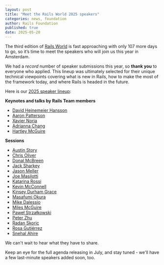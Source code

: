 ```yaml
---
layout: post
title: "Meet the Rails World 2025 speakers"
categories: news, foundation
author: Rails Foundation
published: true
date: 2025-05-20
---
```


The third edition of [Rails World](/world/2025) is fast approaching with only 107 more days to go, so it’s time to meet the speakers who will join us this year in Amsterdam. 

We had a _record_ number of speaker submissions this year, so **thank you** to everyone who applied. This lineup was ultimately selected for their unique technical viewpoints covering what is new in Rails, how to make the most of the framework today, and where Rails is headed in the future.

Here is our [2025 speaker lineup](/world/2025/speakers):

**Keynotes and talks by Rails Team members**

- [David Heinemeier Hansson](/world/2025/speakers/david-hansson)
- [Aaron Patterson](/world/2025/speakers/aaron-patterson)
- [Xavier Noria](/world/2025/speakers/xavier-noria)
- [Adrianna Chang](/world/2025/speakers/adrianna-chang)
- [Hartley McGuire](/world/2025/speakers/hartley-mcguire)

**Sessions**

- [Austin Story](/world/2025/speakers/austin-story)
- [Chris Oliver](/world/2025/day-1/chris-oliver)
- [Donal McBreen](/world/2025/speakers/donal-mcbreen)
- [Jack Sharkey](/world/2025/speakers/jack-sharkey)
- [Jason Meller](/world/2025/day-1/jason-meller)
- [Joe Masilotti](/world/2025/speakers/joe-masilotti)
- [Katarina Rossi](/world/2025/speakers/katarina-rossi)
- [Kevin McConnell](/world/2025/speakers/kevin-mcconnell)
- [Kinsey Durham Grace](/world/2025/speakers/kinsey-durham)
- [Masafumi Okura](/world/2025/speakers/masafumi-okura)
- [Mike Dalessio](/world/2025/speakers/mike-dalessio)
- [Miles McGuire](/world/2025/speakers/miles-mcguire)
- [Paweł Strzałkowski](/world/2025/speakers/pawel-strzalkowski)
- [Peter Zhu](/world/2025/speakers/peter-zhu)
- [Radan Skoric](/world/2025/speakers/radan-skoric)
- [Rosa Gutiérrez](/world/2025/speakers/rosa-gutierrez)
- [Snehal Ahire](/world/2025/speakers/snehal-ahire)

We can't wait to hear what they have to share.

Keep an eye for the full agenda releasing in July, and stay tuned - we'll have a few last-minute speakers added soon, too.
